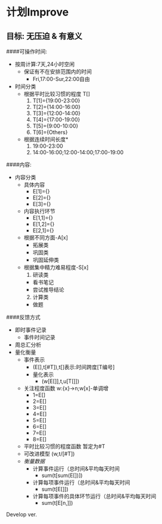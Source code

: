 计划Improve
=
目标: 无压迫 & 有意义
-
####可操作时间:  
* 按周计算:7天,24小时空闲  
  * 保证有不在安排范围内的时间  
    * Fri,17:00-Sur,22:00自由
* 时间分类
  * 根据平时比较习惯的程度 T[]
    1. T[1]={19:00-23:00}
    2. T[2]={14:00-16:00}
    3. T[3]={12:00-14:00}
    4. T[4]={17:00-19:00}
    5. T[5]={9:00-10:00}
    6. T[6]={Others}
  * 根据连续时间长度*
    1. 19:00-23:00
    2. 14:00-16:00;12:00-14:00;17:00-19:00 

####内容:
* 内容分类
  * 具体内容
    * E[1]={}
    * E[2]={}
    * E[3]={}
  * 内容执行环节
    * E[1,1]={}
    * E[1,2]={}
    * E[2,1]={}
  * 根据不同方面-A[x]
    * 拓展类
    * 巩固类
    * 巩固延伸类
  * 根据集中精力难易程度-S[x]
    1. 研读类
      * 看书笔记
      * 尝试推导结论
    2. 计算类
      * 做题

####反馈方式
* 即时事件记录
  * 事件时间记录
* 周总汇分析
* 量化衡量
  * 事件表示
    * (E[],t[#T]),t[]表示:时间跨度[T编号]
    * 量化表示
      * (w[E[]],t,u[T[]])
  * 关注程度函数 w:{x}→n;w[x]-单调增
    * 1=E[]
    * 2=E[]
    * 3=E[]
    * 4=E[]
    * 5=E[]
    * 6=E[]
    * 7=E[]
    * 8=E[]
  * 平时比较习惯的程度函数 暂定为#T
  * 可改进模型 (w,t/[#T])
  * *衡量数据*
    * 计算事件运行（总时间&平均每天时间
      * sum(t[sum(E[])]) 
    * 计算每项事件运行（总时间&平均每天时间
      * sum(t[E[]]) 
    * 计算每项事件的具体环节运行（总时间&平均每天时间
      * sum(t[E[n,]]) 

Develop ver.
